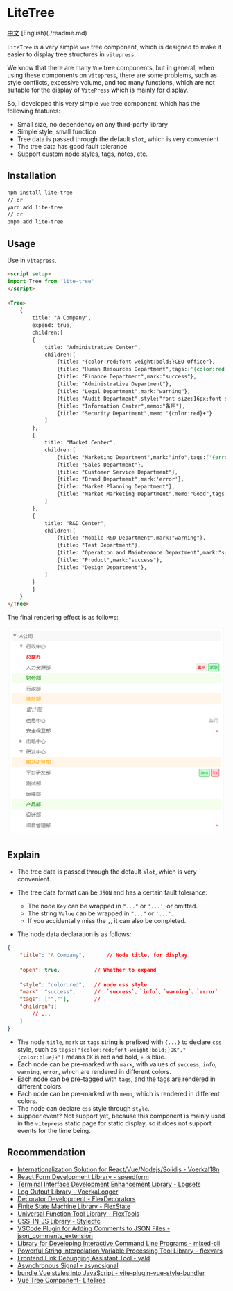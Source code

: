 # LiteTree

[中文](./readme_CN.md)
[English)(./readme.md)

`LiteTree` is a very simple `vue` tree component, which is designed to make it easier to display tree structures in `vitepress`.

We know that there are many `Vue` tree components, but in general, when using these components on `vitepress`, there are some problems, such as style conflicts, excessive volume, and too many functions, which are not suitable for the display of `VitePress` which is mainly for display.

So, I developed this very simple `vue` tree component, which has the following features:

- Small size, no dependency on any third-party library
- Simple style, small function
- Tree data is passed through the default `slot`, which is very convenient
- The tree data has good fault tolerance
- Support custom node styles, tags, notes, etc.


## Installation

```bash
npm install lite-tree
// or
yarn add lite-tree
// or
pnpm add lite-tree
```

## Usage

Use in `vitepress`.

```md
<script setup>
import Tree from 'lite-tree'
</script>

<Tree>
    {
        title: "A Company",
        expend: true,
        children:[          
        {
            title: "Administrative Center",
            children:[
                {title: "{color:red;font-weight:bold;}CEO Office"},
                {title: "Human Resources Department",tags:['{color:red;}Key','{success}Urgent']},
                {title: "Finance Department",mark:"success"},                
                {title: "Administrative Department"},
                {title: "Legal Department",mark:"warning"},
                {title: "Audit Department",style:"font-size:16px;font-style:italic"},
                {title: "Information Center",memo:"备用"},
                {title: "Security Department",memo:"{color:red}+"}
            ]
        },
        { 
            title: "Market Center",
            children:[
                {title: "Marketing Department",mark:"info",tags:['{error}Error','{warning}Warning']},
                {title: "Sales Department"},
                {title: "Customer Service Department"},
                {title: "Brand Department",mark:'error'},
                {title: "Market Planning Department"},
                {title: "Market Marketing Department",memo:"Good",tags:["{info}ddddd"]}
            ]
        },
        {
            title: "R&D Center",
            children:[
                {title: "Mobile R&D Department",mark:"warning"},
                {title: "Test Department"},
                {title: "Operation and Maintenance Department",mark:"success"},
                {title: "Product",mark:"success"},
                {title: "Design Department"},                
            ]
        }
        ]
    }
</Tree>

```


The final rendering effect is as follows:

![](./docs/tree.png)


## Explain

- The tree data is passed through the default `slot`, which is very convenient.
- The tree data format can be `JSON` and has a certain fault tolerance:
    - The node `Key` can be wrapped in `"..."` or `'...'`, or omitted.
    - The string `Value` can be wrapped in `"..."` or `'...'`.
    - If you accidentally miss the `,`, it can also be completed.
    
- The node data declaration is as follows:

```json
{
    "title": "A Company",       // Node title, for display

    "open": true,           // Whether to expand

    "style": "color:red",   // node css style
    "mark": "success",      //  `success`、`info`、`warning`、`error`
    "tags": ["",""],        // 
    "children":[
        // ...
    ]
}
```

- The node `title`, `mark` or `tags` string is prefixed with `{...}` to declare `css` style, such as `tags:["{color:red;font-weight:bold;}OK","{color:blue}+"]` means `OK` is red and bold, `+` is blue.
- Each node can be pre-marked with `mark`, with values of `success`, `info`, `warning`, `error`, which are rendered in different colors.
- Each node can be pre-tagged with `tags`, and the tags are rendered in different colors.
- Each node can be pre-marked with `memo`, which is rendered in different colors.
- The node can declare `css` style through `style`.
- suppoer event? Not support yet, because this component is mainly used in the `vitepress` static page for static display, so it does not support events for the time being.


## Recommendation

- [Internationalization Solution for React/Vue/Nodejs/Solidjs - VoerkaI18n](https://zhangfisher.github.io/voerka-i18n/)
- [React Form Development Library - speedform](https://zhangfisher.github.io/speed-form/)
- [Terminal Interface Development Enhancement Library - Logsets](https://zhangfisher.github.io/logsets/)
- [Log Output Library  - VoerkaLogger](https://zhangfisher.github.io/voerkalogger/)
- [Decorator Development - FlexDecorators](https://zhangfisher.github.io/flex-decorators/)
- [Finite State Machine Library  - FlexState](https://zhangfisher.github.io/flexstate/)
- [Universal Function Tool Library - FlexTools](https://zhangfisher.github.io/flex-tools/)
- [CSS-IN-JS Library  - Styledfc](https://zhangfisher.github.io/styledfc/)
- [VSCode Plugin for Adding Comments to JSON Files - json_comments_extension](https://github.com/zhangfisher/json_comments_extension)
- [Library for Developing Interactive Command Line Programs  - mixed-cli](https://github.com/zhangfisher/mixed-cli)
- [Powerful String Interpolation Variable Processing Tool Library - flexvars](https://github.com/zhangfisher/flexvars)
- [Frontend Link Debugging Assistant Tool - yald](https://github.com/zhangfisher/yald)
- [Asynchronous Signal - asyncsignal](https://github.com/zhangfisher/asyncsignal)
- [bundle Vue styles into JavaScript - vite-plugin-vue-style-bundler ](https://github.com/zhangfisher/vite-plugin-vue-style-bundler)
- [Vue Tree Component- LiteTree](https://github.com/zhangfisher/lite-tree)